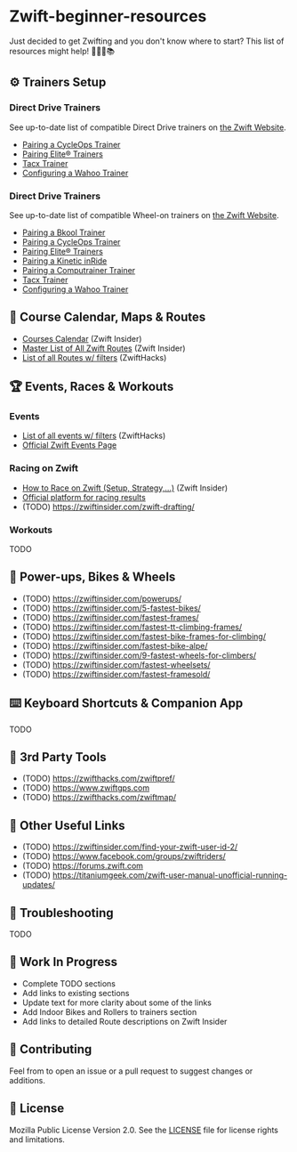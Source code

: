 # Zwift-beginner-resources
Just decided to get Zwifting and you don't know where to start?
This list of resources might help! 🚴🏻‍♂️📚 

## ⚙️ Trainers Setup

### Direct Drive Trainers
See up-to-date list of compatible Direct Drive trainers on [the Zwift Website](https://support.zwift.com/en_us/direct-drive-trainers-B1oH2meS).

- [Pairing a CycleOps Trainer](https://support.zwift.com/en_us/pairing-a-cycleops-trainer-Hyx5XVZxS)
- [Pairing Elite® Trainers](https://support.zwift.com/en_us/pairing-elite-trainers-HJoxNNZer) 
- [Tacx Trainer](https://support.zwift.com/en_us/tacx-trainer-SyxYB4bxB)
- [Configuring a Wahoo Trainer](https://support.zwift.com/en_us/configuring-a-wahoo-trainer-H1tQONZlS)


### Direct Drive Trainers
See up-to-date list of compatible Wheel-on trainers on [the Zwift Website](https://support.zwift.com/en_us/wheel-on-trainers-r1B5nQWxS).

- [Pairing a Bkool Trainer](https://support.zwift.com/en_us/pairing-a-bkool-trainer-HyQ4FVZeS)
- [Pairing a CycleOps Trainer](https://support.zwift.com/en_us/pairing-a-cycleops-trainer-Hyx5XVZxS)
- [Pairing Elite® Trainers](https://support.zwift.com/en_us/pairing-elite-trainers-HJoxNNZer)
- [Pairing a Kinetic inRide](https://support.zwift.com/en_us/pairing-a-kinetic-inride-HJPO5VWgB)
- [Pairing a Computrainer Trainer](https://support.zwift.com/en_us/pairing-a-computrainer-trainer-r1m75EZlS)
- [Tacx Trainer](https://support.zwift.com/en_us/tacx-trainer-SyxYB4bxB)
- [Configuring a Wahoo Trainer](https://support.zwift.com/en_us/configuring-a-wahoo-trainer-H1tQONZlS)



## 📆 Course Calendar, Maps & Routes
- [Courses Calendar](https://zwiftinsider.com/schedule/) (Zwift Insider)
- [Master List of All Zwift Routes](https://zwiftinsider.com/routes/) (Zwift Insider)
- [List of all Routes w/ filters](https://zwifthacks.com/app/routes/) (ZwiftHacks)


## 🏆 Events, Races & Workouts
### Events
- [List of all events w/ filters](https://zwifthacks.com/app/events/) (ZwiftHacks)
- [Official Zwift Events Page](https://zwift.com/events/)

### Racing on Zwift
- [How to Race on Zwift (Setup, Strategy,...)](https://zwiftinsider.com/how-to-race/) (Zwift Insider)
- [Official platform for racing results](https://zwiftpower.com/)
- (TODO) https://zwiftinsider.com/zwift-drafting/



### Workouts
TODO

## 🍄 Power-ups, Bikes & Wheels

- (TODO) https://zwiftinsider.com/powerups/
- (TODO) https://zwiftinsider.com/5-fastest-bikes/
- (TODO) https://zwiftinsider.com/fastest-frames/
- (TODO) https://zwiftinsider.com/fastest-tt-climbing-frames/
- (TODO) https://zwiftinsider.com/fastest-bike-frames-for-climbing/
- (TODO) https://zwiftinsider.com/fastest-bike-alpe/
- (TODO) https://zwiftinsider.com/9-fastest-wheels-for-climbers/
- (TODO) https://zwiftinsider.com/fastest-wheelsets/
- (TODO) https://zwiftinsider.com/fastest-framesold/

## ⌨️ Keyboard Shortcuts & Companion App
TODO

## 🔨 3rd Party Tools
- (TODO) https://zwifthacks.com/zwiftpref/
- (TODO) https://www.zwiftgps.com
- (TODO) https://zwifthacks.com/zwiftmap/


## 🔗 Other Useful Links
- (TODO) https://zwiftinsider.com/find-your-zwift-user-id-2/
- (TODO) https://www.facebook.com/groups/zwiftriders/
- (TODO) https://forums.zwift.com
- (TODO) https://titaniumgeek.com/zwift-user-manual-unofficial-running-updates/


## 🔧 Troubleshooting
TODO

## 🚧 Work In Progress

- Complete TODO sections
- Add links to existing sections
- Update text for more clarity about some of the links
- Add Indoor Bikes and Rollers to trainers section
- Add links to detailed Route descriptions on Zwift Insider


## 🤝 Contributing
Feel from to open an issue or a pull request to suggest changes or additions.

## 📝 License
Mozilla Public License Version 2.0. See the [LICENSE](LICENSE) file for license rights and limitations.
